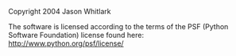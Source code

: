 Copyright 2004 Jason Whitlark

The software is licensed according to the terms of the PSF (Python Software Foundation) license found here: http://www.python.org/psf/license/